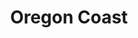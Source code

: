 ---
layout: gallery
title: Oregon Coast
tags: photography
location: location
featuredImage: 20210118-IF8A4096.jpg
featuredImageCaption: Caption
---
